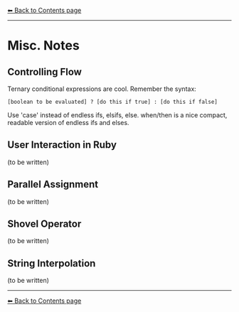 [⬅︎ Back to Contents page](https://github.com/oscar-barlow/coding-notes#coding-notes)

---

# Misc. Notes

## Controlling Flow
Ternary conditional expressions are cool. Remember the syntax:

`[boolean to be evaluated] ? [do this if true] : [do this if false]`

Use 'case' instead of endless ifs, elsifs, else. when/then is a nice compact, readable version of endless ifs and elses.

## User Interaction in Ruby
(to be written)

## Parallel Assignment
(to be written)

## Shovel Operator
(to be written)

## String Interpolation
(to be written)

---
[⬅︎ Back to Contents page](https://github.com/oscar-barlow/coding-notes#coding-notes)